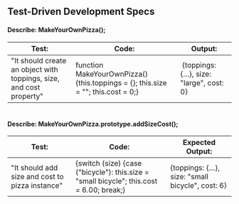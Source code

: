## **Test-Driven Development Specs**

#### **Describe: MakeYourOwnPizza();**

| Test:                                                               | Code:                                                                            | Output:                                  |
| ------------------------------------------------------------------- | -------------------------------------------------------------------------------- | ---------------------------------------- |
| "It should create an object with toppings, size, and cost property" | function MakeYourOwnPizza() {this.toppings = {}; this.size = ""; this.cost = 0;} |  {toppings: {…}, size: "large", cost: 0} |

#

#### **Describe: MakeYourOwnPizza.prototype.addSizeCost();**

| Test:                                           | Code:                                                                                    | Expected Output:                                |
| ----------------------------------------------- | ---------------------------------------------------------------------------------------- | ----------------------------------------------- |
| "It should add size and cost to pizza instance" | {switch (size) {case ("bicycle"): this.size = "small bicycle"; this.cost = 6.00; break;} | {toppings: {…}, size: "small bicycle", cost: 6} |

<!-- template

Describe:
| Test:    | Code:    | Expected Output:      |
| ---------|----------|-----------------------|


-->
